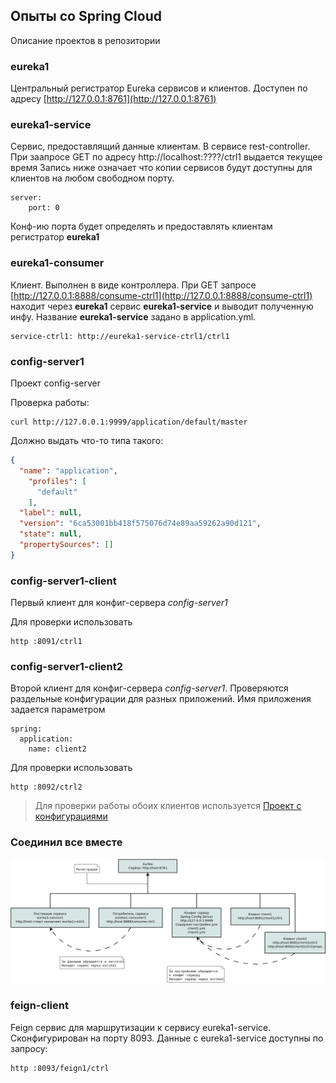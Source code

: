 ## Опыты со Spring Cloud

Описание проектов в репозитории

### eureka1 

Центральный регистратор Eureka сервисов и клиентов. Доступен по адресу
[http://127.0.0.1:8761](http://127.0.0.1:8761)

### eureka1-service

Сервис, предоставлящий данные клиентам. В сервисе rest-controller. При заапросе GET по адресу http://localhost:????/ctrl1 выдается текущее время
Запись ниже означает что копии сервисов будут доступны для клиентов на любом свободном порту.
````
server:
    port: 0
````

Конф-ию порта будет определять и предоставлять клиентам регистратор **eureka1**

### eureka1-consumer

Клиент. Выполнен в виде контроллера. 
При GET запросе [http://127.0.0.1:8888/consume-ctrl1](http://127.0.0.1:8888/consume-ctrl1) находит через **eureka1** сервис **eureka1-service** и выводит полученную инфу. Название **eureka1-service** задано в application.yml.

````
service-ctrl1: http://eureka1-service-ctrl1/ctrl1
````

### config-server1

Проект config-server

Проверка работы:
````shell script
curl http://127.0.0.1:9999/application/default/master
````

Должно выдать что-то типа такого:
```json
{
  "name": "application",
    "profiles": [
      "default"
    ],
  "label": null,
  "version": "6ca53001bb418f575076d74e89aa59262a90d121",
  "state": null,
  "propertySources": []
}  
```

### config-server1-client

Первый клиент для конфиг-сервера *config-server1*

Для проверки использовать 
```shell script
http :8091/ctrl1
``` 

### config-server1-client2

Второй клиент для конфиг-сервера *config-server1*.
Проверяются раздельные конфигурации для разных приложений. Имя приложения задается параметром
```
spring:
  application:
    name: client2
```

Для проверки использовать 
````shell script
http :8092/ctrl2
```` 

>Для проверки работы обоих клиентов используется [Проект с конфигурациями](https://github.com/cherepakhin/config-repo)

### Соединил все вместе

![Схема](doc/schema.png "Схема")

### feign-client

Feign сервис для маршрутизации к сервису eureka1-service. Сконфигурирован на порту 8093. Данные с eureka1-service доступны по запросу:
```shell script
http :8093/feign1/ctrl
```
